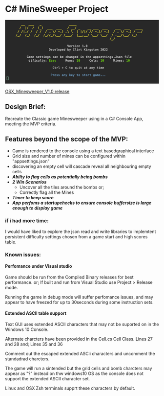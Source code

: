 # C# MineSweeper Project
![Title](https://github.com/Clint-WooliesX/MineSweeper/raw/master/images/MineSweeper.png "Title")

[OSX_Minesweeper_V1.0 release](https://github.com/Clint-WooliesX/MineSweeper/releases/tag/OSX)

## Design Brief:
Recreate the Classic game Minesweeper using in a C# Console App, meeting the MVP criteria.

## Features beyond the scope of the MVP:
* Game is rendered to the console using a text basedgraphical interface
* Grid size  and number of mines can be configured within "appsettings.json"
* discovering  an empty cell will cascade reveal all neighbouring empty cells
* ***Abilty to flag cells as potentially being bombs***
* ***2 Win Scenarios***
  * Uncover all the tiles around the bombs or;
  * Correctly flag all the Mines
* ***Timer to keep score***
* ***App perfoms a startupchecks to ensure console buffersize is large enough to display game***

### if i had more time:
I would have liked to explore the json read and write libraries to implemtent persistent difficulty settings chosen from a game start and high scores table.

### Known issues:
#### Perfomance under Visual studio
Game should be run from the Compiled Binary releases for best performance.
or;
If built and run from Visual Studio use Project > Release mode.

Running the game in debug mode will suffer perfomance issues, and may appear to have freezed for up to 30seconds during some instruction sets.

#### Extended ASCII table support
Text GUI uses extended ASCII characters that may not be suported on in the Windows 10 Console.

Alternate charcters have been provided in the Cell.cs Cell Class.
Lines 27 and 28
and;
Lines 35 and 36

Comment out the escaped extended ASCii characters and uncomment the standadrad charcters.

The game will run a sintended but the grid cells and bomb charcters may appear as "?" instead on thw windows10 OS as the console does not support the extended ASCII character set.

Linux and OSX Zsh terminals supprt these characters by default.




